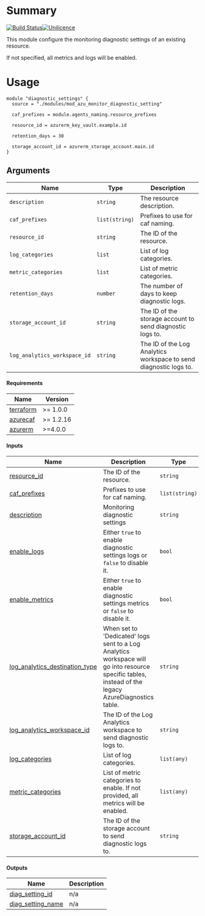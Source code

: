 # Summary

[![Build Status](https://dev.azure.com/weareretail/Tooling/_apis/build/status/mod_azu_tags?repoName=mod_azu_monitor_diagnostic_setting&branchName=master)](https://dev.azure.com/weareretail/Tooling/_build/latest?definitionId=2&repoName=mod_azu_monitor_diagnostic_setting&branchName=master)[![Unilicence](https://img.shields.io/badge/licence-The%20Unilicence-green)](LICENCE)

This module configure the monitoring diagnostic settings of an existing resource.

If not specified, all metrics and logs will be enabled.

# Usage

```
module "diagnostic_settings" {
  source = "./modules/mod_azu_monitor_diagnostic_setting"

  caf_prefixes = module.agents_naming.resource_prefixes

  resource_id = azurerm_key_vault.example.id

  retention_days = 30

  storage_account_id = azurerm_storage_account.main.id
}
```

## Arguments

| Name | Type | Description |
| --- | --- | --- |
| `description` | `string` | The resource description. |
| `caf_prefixes` | `list(string)` | Prefixes to use for caf naming. |
| `resource_id` | `string` | The ID of the resource. |
| `log_categories` | `list` | List of log categories. |
| `metric_categories` | `list` | List of metric categories. |
| `retention_days` | `number` | The number of days to keep diagnostic logs. |
| `storage_account_id` | `string` | The ID of the storage account to send diagnostic logs to. |
| `log_analytics_workspace_id` | `string` | The ID of the Log Analytics workspace to send diagnostic logs to. | 

<!-- BEGIN_TF_DOCS -->
#### Requirements

| Name | Version |
|------|---------|
| <a name="requirement_terraform"></a> [terraform](#requirement\_terraform) | >= 1.0.0 |
| <a name="requirement_azurecaf"></a> [azurecaf](#requirement\_azurecaf) | >= 1.2.16 |
| <a name="requirement_azurerm"></a> [azurerm](#requirement\_azurerm) | >=4.0.0 |

#### Inputs

| Name | Description | Type | Default | Required |
|------|-------------|------|---------|:--------:|
| <a name="input_resource_id"></a> [resource\_id](#input\_resource\_id) | The ID of the resource. | `string` | n/a | yes |
| <a name="input_caf_prefixes"></a> [caf\_prefixes](#input\_caf\_prefixes) | Prefixes to use for caf naming. | `list(string)` | `[]` | no |
| <a name="input_description"></a> [description](#input\_description) | Monitoring diagnostic settings | `string` | `""` | no |
| <a name="input_enable_logs"></a> [enable\_logs](#input\_enable\_logs) | Either `true` to enable diagnostic settings logs or `false` to disable it. | `bool` | `true` | no |
| <a name="input_enable_metrics"></a> [enable\_metrics](#input\_enable\_metrics) | Either `true` to enable diagnostic settings metrics or `false` to disable it. | `bool` | `true` | no |
| <a name="input_log_analytics_destination_type"></a> [log\_analytics\_destination\_type](#input\_log\_analytics\_destination\_type) | When set to 'Dedicated' logs sent to a Log Analytics workspace will go into resource specific tables, instead of the legacy AzureDiagnostics table. | `string` | `"AzureDiagnostics"` | no |
| <a name="input_log_analytics_workspace_id"></a> [log\_analytics\_workspace\_id](#input\_log\_analytics\_workspace\_id) | The ID of the Log Analytics workspace to send diagnostic logs to. | `string` | `null` | no |
| <a name="input_log_categories"></a> [log\_categories](#input\_log\_categories) | List of log categories. | `list(any)` | `null` | no |
| <a name="input_metric_categories"></a> [metric\_categories](#input\_metric\_categories) | List of metric categories to enable. If not provided, all metrics will be enabled. | `list(any)` | `null` | no |
| <a name="input_storage_account_id"></a> [storage\_account\_id](#input\_storage\_account\_id) | The ID of the storage account to send diagnostic logs to. | `string` | `null` | no |

#### Outputs

| Name | Description |
|------|-------------|
| <a name="output_diag_setting_id"></a> [diag\_setting\_id](#output\_diag\_setting\_id) | n/a |
| <a name="output_diag_setting_name"></a> [diag\_setting\_name](#output\_diag\_setting\_name) | n/a |
<!-- END_TF_DOCS -->
